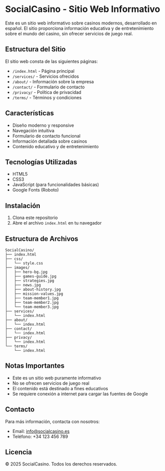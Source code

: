# SocialCasino - Sitio Web Informativo

Este es un sitio web informativo sobre casinos modernos, desarrollado en español. El sitio proporciona información educativa y de entretenimiento sobre el mundo del casino, sin ofrecer servicios de juego real.

## Estructura del Sitio

El sitio web consta de las siguientes páginas:

- `/index.html` - Página principal
- `/services/` - Servicios ofrecidos
- `/about/` - Información sobre la empresa
- `/contact/` - Formulario de contacto
- `/privacy/` - Política de privacidad
- `/terms/` - Términos y condiciones

## Características

- Diseño moderno y responsive
- Navegación intuitiva
- Formulario de contacto funcional
- Información detallada sobre casinos
- Contenido educativo y de entretenimiento

## Tecnologías Utilizadas

- HTML5
- CSS3
- JavaScript (para funcionalidades básicas)
- Google Fonts (Roboto)

## Instalación

1. Clona este repositorio
2. Abre el archivo `index.html` en tu navegador

## Estructura de Archivos

```
SocialCasino/
├── index.html
├── css/
│   └── style.css
├── images/
│   ├── hero-bg.jpg
│   ├── games-guide.jpg
│   ├── strategies.jpg
│   ├── news.jpg
│   ├── about-history.jpg
│   ├── mission-values.jpg
│   ├── team-member1.jpg
│   ├── team-member2.jpg
│   └── team-member3.jpg
├── services/
│   └── index.html
├── about/
│   └── index.html
├── contact/
│   └── index.html
├── privacy/
│   └── index.html
└── terms/
    └── index.html
```

## Notas Importantes

- Este es un sitio web puramente informativo
- No se ofrecen servicios de juego real
- El contenido está destinado a fines educativos
- Se requiere conexión a internet para cargar las fuentes de Google

## Contacto

Para más información, contacta con nosotros:
- Email: info@socialcasino.es
- Teléfono: +34 123 456 789

## Licencia

© 2025 SocialCasino. Todos los derechos reservados. 